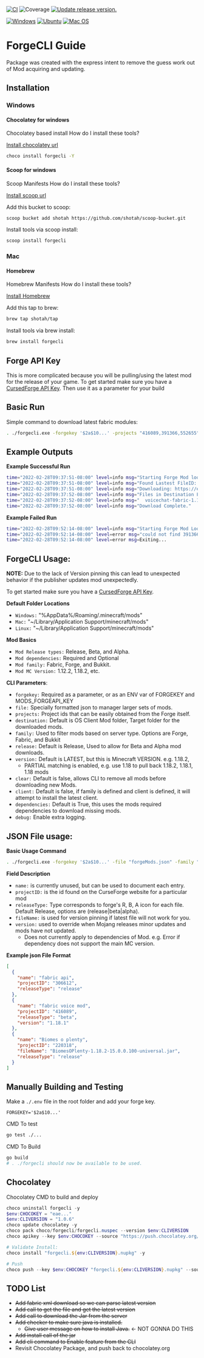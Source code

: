 [![CI](https://github.com/shotah/forgecli/workflows/CI/badge.svg)](https://github.com/shotah/forgecli/actions?query=workflow%3ACI)
![Coverage](https://img.shields.io/badge/Coverage-62.0%25-yellow)
[![Update release version.](https://github.com/shotah/forgecli/workflows/Update%20release%20version./badge.svg)](https://github.com/shotah/forgecli/actions?query=workflow%3A%22Update+release+version.%22)

[![Windows](https://img.shields.io/badge/Windows-0078D6?logo=windows&logoColor=white)](https://docs.github.com/en/actions/reference/workflow-syntax-for-github-actions#jobsjob_idruns-on)
[![Ubuntu](https://img.shields.io/badge/Ubuntu-E95420?logo=ubuntu&logoColor=white)](https://docs.github.com/en/actions/reference/workflow-syntax-for-github-actions#jobsjob_idruns-on)
[![Mac OS](https://img.shields.io/badge/mac%20os-000000?logo=macos&logoColor=F0F0F0)](https://docs.github.com/en/actions/reference/workflow-syntax-for-github-actions#jobsjob_idruns-on)

# ForgeCLI Guide

Package was created with the express intent to remove the guess work out of Mod acquiring and updating.

## Installation

### Windows

#### Chocolatey for windows

Chocolatey based install
How do I install these tools?

[Install chocolatey url](https://docs.chocolatey.org/en-us/choco/setup)

```bash
choco install forgecli -Y
```

#### Scoop for windows

Scoop Manifests
How do I install these tools?

[Install scoop url](https://scoop.sh/)

Add this bucket to scoop:

```bash
scoop bucket add shotah https://github.com/shotah/scoop-bucket.git
```

Install tools via scoop install:

```bash
scoop install forgecli
```

### Mac

#### Homebrew

Homebrew Manifests
How do I install these tools?

[Install Homebrew](https://docs.brew.sh/Installation)

Add this tap to brew:

```bash
brew tap shotah/tap
```

Install tools via brew install:

```bash
brew install forgecli
```

## Forge API Key

This is more complicated because you will be pulling/using the latest mod for the release of your game. To get started make sure you have a [CursedForge API Key](https://docs.curseforge.com/#getting-started). Then use it as a parameter for your build

## Basic Run

Simple command to download latest fabric modules:

```bash
. ./forgecli.exe -forgekey '$2a$10...' -projects "416089,391366,552655" -family "fabric" -debug
```

## Example Outputs

**Example Successful Run**

```bash
time="2022-02-28T09:37:51-08:00" level=info msg="Starting Forge Mod lookup"
time="2022-02-28T09:37:51-08:00" level=info msg="Found Lastest FileID: 3667363 for Mod: 416089"
time="2022-02-28T09:37:51-08:00" level=info msg="Downloading: https://edge.forgecdn.net/files/3667/363/voicechat-fabric-1.18.2-2.2.24.jar"
time="2022-02-28T09:37:52-08:00" level=info msg="Files in Destination Folder:"
time="2022-02-28T09:37:52-08:00" level=info msg="  voicechat-fabric-1.18.2-2.2.24.jar  "
time="2022-02-28T09:37:52-08:00" level=info msg="Download Complete."
```

**Example Failed Run**

```bash
time="2022-02-28T09:52:14-08:00" level=info msg="Starting Forge Mod Lookup"
time="2022-02-28T09:52:14-08:00" level=error msg="could not find 391366 for minecraft version: 1.18.2 or family: fabric"
time="2022-02-28T09:52:14-08:00" level=error msg=Exiting...
```

## ForgeCLI Usage:

**NOTE:** Due to the lack of Version pinning this can lead to unexpected behavior if the publisher updates mod unexpectedly.

To get started make sure you have a [CursedForge API Key](https://docs.curseforge.com/#getting-started).

**Default Folder Locations**

- `Windows:` "%AppData%/Roaming/.minecraft/mods"
- `Mac:` "~/Library/Application Support/minecraft/mods"
- `Linux:` "~/Library/Application Support/minecraft/mods"

**Mod Basics**

- `Mod Release types:` Release, Beta, and Alpha.
- `Mod dependencies:` Required and Optional
- `Mod family:` Fabric, Forge, and Bukkit.
- `Mod MC Version:` 1.12.2, 1.18.2, etc.

**CLI Parameters**:

- `forgekey:` Required as a parameter, or as an ENV var of FORGEKEY and MODS_FORGEAPI_KEY
- `file:` Specially formatted json to manager larger sets of mods.
- `projects:` Project ids that can be easily obtained from the Forge itself.
- `destination:` Default is OS Client Mod folder, Target folder for the downloaded mods.
- `family:` Used to filter mods based on server type. Options are Forge, Fabric, and Bukkit
- `release:` Default is Release, Used to allow for Beta and Alpha mod downloads.
- `version:` Default is LATEST, but this is Minecraft VERSION. e.g. 1.18.2,
  - PARTIAL matching is enabled, e.g. use 1.18 to pull back 1.18.2, 1.18.1, 1.18 mods
- `clear:` Default is false, allows CLI to remove all mods before downloading new Mods.
- `client:` Default is false, if family is defined and client is defined, it will attempt to install the latest client.
- `dependencies:` Default is True, this uses the mods required dependencies to download missing mods.
- `debug:` Enable extra logging.

## JSON File usage:

**Basic Usage Command**

```bash
. ./forgecli.exe -forgekey '$2a$10...' -file "forgeMods.json" -family "fabric" -client -dependencies
```

**Field Description**

- `name:` is currently unused, but can be used to document each entry.
- `projectID:` is the id found on the CurseForge website for a particular mod
- `releaseType:` Type corresponds to forge's R, B, A icon for each file. Default Release, options are (release|beta|alpha).
- `fileName:` is used for version pinning if latest file will not work for you.
- `version:` used to override when Mojang releases minor updates and mods have not updated.
  - Does not currently apply to dependencies of Mod. e.g. Error if dependency does not support the main MC version.

**Example json File Format**

```json
[
  {
    "name": "fabric api",
    "projectID": "306612",
    "releaseType": "release"
  },
  {
    "name": "fabric voice mod",
    "projectID": "416089",
    "releaseType": "beta",
    "version": "1.18.1"
  },
  {
    "name": "Biomes o plenty",
    "projectID": "220318",
    "fileName": "BiomesOPlenty-1.18.2-15.0.0.100-universal.jar",
    "releaseType": "release"
  }
]
```

## Manually Building and Testing

Make a `./.env` file in the root folder and add your forge key.

```text
FORGEKEY='$2a$10...'
```

CMD To test

```bash
go test ./...
```

CMD To Build

```bash
go build
# . ./forgecli should now be available to be used.
```

## Chocolatey

Chocolatey CMD to build and deploy

```powershell
choco uninstall forgecli -y
$env:CHOCOKEY = "eae..."
$env:CLIVERSION = "1.0.6"
choco update chocolatey -y
choco pack choco/forgecli/forgecli.nuspec --version $env:CLIVERSION
choco apikey --key $env:CHOCOKEY --source "https://push.chocolatey.org/"

# Validate Install:
choco install "forgecli.${env:CLIVERSION}.nupkg" -y

# Push
choco push --key $env:CHOCOKEY "forgecli.${env:CLIVERSION}.nupkg" --source "https://push.chocolatey.org/"
```

## TODO List

- ~~Add fabric xml download so we can parse latest version~~
- ~~Add call to get the file and get the latest version~~
- ~~Add call to download the Jar from the server~~
- ~~Add checker to make sure java is installed.~~
  - ~~Give user message on how to install Java.~~ <- NOT GONNA DO THIS
- ~~Add install call of the jar~~
- ~~Add cli command to Enable feature from the CLI~~
- Revisit Chocolatey Package, and push back to chocolatey.org
